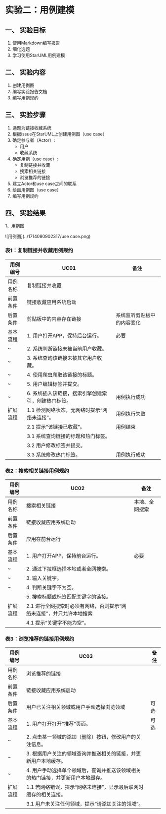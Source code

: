 # 实验二：用例建模

## 一、 实验目标

1. 使用Markdown编写报告
2. 细化选题
3. 学习使用StarUML用例建模

## 二、 实验内容

1. 创建用例图
2. 编写实验报告文档
3. 编写用例规约

## 三、 实验步骤

1. 选题为链接收藏系统
2. 根据issue在StarUML上创建用例图（use case）
3. 确定参与者（Actor）:
   - 用户
   - 收藏系统
4. 确定用例（use case）:
   - 复制链接并收藏
   - 搜索相关链接
   - 浏览推荐的链接
5. 建立Actor和use case之间的联系
6. 绘画用例图（use case）
7. 编写用例规约

## 四、 实验结果

1、用例图

![用例图](../1714080902317/use case.png)

### 表1：复制链接并收藏用例规约

| 用例编号 | UC01                                                | 备注                       |
| -------- | --------------------------------------------------- | -------------------------- |
| 用例名称 | 复制链接并收藏                                      |                            |
| 前置条件 | 链接收藏应用系统启动                                |                            |
| 后置条件 | 剪贴板中的内容存在链接                              | 系统监听剪贴板中的内容变化 |
| 基本流程 | 1. 用户打开APP，保持后台运行。                      | 必要                       |
| ~        | 2. 系统判断链接未被当前用户收藏。                   |                            |
| ~        | 3. 系统查询该链接未被其它用户收藏。                 |                            |
| ~        | 4. 使用爬虫爬取该链接的标题。                       |                            |
| ~        | 5. 用户编辑标签并提交。                             |                            |
| ~        | 6. 系统插入该链接，搜索引擎创建索引，创建热门标签。 | 用例执行成功               |
| 扩展流程 | 1.1 检测网络状态，无网络时提示“网络未连接”。        | 用例执行失败               |
|          | 2.1 提示“该链接已收藏”。                            | 用例结束                   |
|          | 3.1 系统查询链接的标题和热门标签。                  |                            |
|          | 3.2 用户修改标签并提交。                            |                            |
|          | 3.3 系统修改热门标签。                              | 用例执行成功               |

### 表2：搜索相关链接用例规约

| 用例编号 | UC02                                                         | 备注           |
| -------- | ------------------------------------------------------------ | -------------- |
| 用例名称 | 搜索相关链接                                                 | 本地、全网搜索 |
| 前置条件 | 链接收藏应用系统启动                                         |                |
| 后置条件 | 应用在前台运行                                               |                |
| 基本流程 | 1. 用户打开APP，保持前台运行。                               | 必要           |
| ~        | 2. 通过下拉框选择本地或者全网搜索。                          |                |
| ~        | 3. 输入关键字。                                              |                |
| ~        | 4. 判断关键字不为空。                                        |                |
|          | 5. 搜索标题或标签匹配关键字的链接。                          |                |
| 扩展流程 | 2.1 进行全网搜索时必须有网络，否则提示“网络未连接”，并只允许本地搜索 |                |
|          | 4.1 提示“关键字不能为空”。                                   |                |

### 表3：浏览推荐的链接用例规约

| 用例编号 | UC03                                                         | 备注 |
| -------- | ------------------------------------------------------------ | ---- |
| 用例名称 | 浏览推荐的链接                                               |      |
| 前置条件 | 链接收藏应用系统启动                                         |      |
| 后置条件 | 用户已关注相关领域或用户手动选择浏览领域                     | 可选 |
| 基本流程 | 1. 用户打开打开“推荐”页面。                                  | 可选 |
| ~        | 2. 点击某一领域的添加（删除）按钮，修改用户的关注信息。      |      |
| ~        | 3. 根据用户关注的领域查询并推送相关的链接，并更新用户本地缓存。 |      |
| ~        | 4. 用户手动选择单个领域后，查询并推送该领域相关的热门链接，并更新用户本地缓存。 |      |
| 扩展流程 | 1.1 若网络错误，提示“网络未连接”，显示最后联网时缓存的相关连接。 |      |
|          | 3.1 用户未关注任何领域，提示“请添加关注的领域”。             |      |
